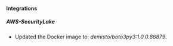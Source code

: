#### Integrations
##### AWS-SecurityLake
- Updated the Docker image to: *demisto/boto3py3:1.0.0.86879*.
